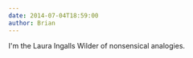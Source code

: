 ```yaml
---
date: 2014-07-04T18:59:00
author: Brian
---
```

I'm the Laura Ingalls Wilder of nonsensical analogies.